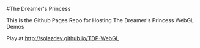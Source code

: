 #The Dreamer's Princess

This is the Github Pages Repo for Hosting The Dreamer's Princess WebGL Demos

Play at http://solazdev.github.io/TDP-WebGL
